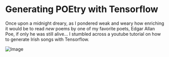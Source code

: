 # Generating POEtry with Tensorflow

Once upon a midnight dreary, as I pondered weak and weary how enriching it would be to read *new* poems by one of my favorite poets, Edgar Allan Poe, if only he was still alive... I stumbled across a youtube tutorial on how to generate Irish songs with Tensorflow.

![Image](https://www.amarseaunomismo.com/wp-content/uploads/edgar-allan-poe_by-david-g-fores.jpg)
